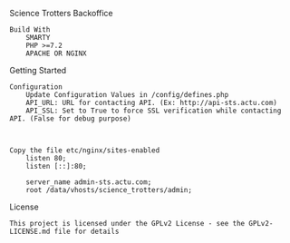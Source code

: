 Science Trotters Backoffice

	Build With
	    SMARTY 
	    PHP >=7.2
	    APACHE OR NGINX

Getting Started
	
	Configuration
		Update Configuration Values in /config/defines.php
		API_URL: URL for contacting API. (Ex: http://api-sts.actu.com)
		API_SSL: Set to True to force SSL verification while contacting API. (False for debug purpose)



	Copy the file etc/nginx/sites-enabled
		listen 80;
		listen [::]:80;

		server_name admin-sts.actu.com;
		root /data/vhosts/science_trotters/admin;


License

	This project is licensed under the GPLv2 License - see the GPLv2-LICENSE.md file for details

